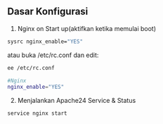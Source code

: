 ## Dasar Konfigurasi
1. Nginx on Start up(aktifkan ketika memulai boot)
```sh
sysrc nginx_enable="YES"
```
atau buka /etc/rc.conf dan edit:
```sh
ee /etc/rc.conf
```
```sh
#Nginx
nginx_enable="YES"
```
2. Menjalankan Apache24 Service & Status
```sh
service nginx start
```
